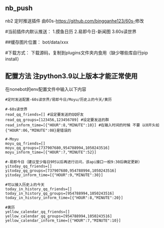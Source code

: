 ## nb_push
nb2 定时推送插件 由60s-<https://github.com/bingganhe123/60s->修改

#当前插件内默认推送：
1.摸鱼日历
2.易即今日-新闻图
3.60s读世界

##缓存图片位置：
bot/data/xxx

#下载方式：
下载源码，复制到plugins文件夹内食用（缺少哪些库自行pip install）

## 配置方法 注python3.9以上版本才能正常使用

在nonebot的env配置文件中输入以下内容
```
#定时发送配置-60s读世界/易即今日/Moyu/历史上的今天/黄历

#-60s读世界
read_qq_friends=[] #设定要发送的QQ好友
read_qq_groups=[123456,123456789] #设定要发送的群
read_inform_time=[{"HOUR":8,"MINUTE":10}] #在输入时间的时候 不要 以0开头如{"HOUR":06,"MINUTE":08}是错误的

#-Moyu
moyu_qq_friends=[]
moyu_qq_groups=[737907680,954788994,1050243516]
moyu_inform_time=[{"HOUR":7,"MINUTE":52}]

#-易即今日（建议至少每日9时以后再进行访问，该api接口一般9:30后确定更新）
yitoday_qq_friends=[]
yitoday_qq_groups=[737907680,954788994,1050243516]
yitoday_inform_time=[{"HOUR":9,"MINUTE":30}]

#可以接入历史上的今天
today_in_history_qq_friends=[]
today_in_history_qq_groups=[954788994,1050243516]
today_in_history_inform_time=[{"HOUR":8,"MINUTE":20}]

#黄历
yellow_calendar_qq_friends=[]
yellow_calendar_qq_groups=[954788994,1050243516]
yellow_calendar_inform_time=[{"HOUR":7,"MINUTE":10}]
